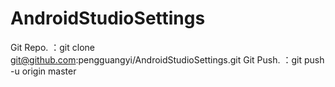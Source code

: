 # AndroidStudioSettings
Git Repo. ：git clone git@github.com:pengguangyi/AndroidStudioSettings.git 
Git Push. ：git push -u origin master
